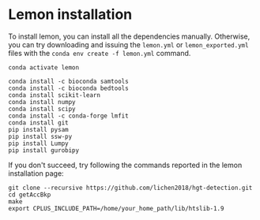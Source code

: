 # Lemon installation
To install lemon, you can install all the dependencies manually. Otherwise, you can try downloading and issuing the `lemon.yml` or `lemon_exported.yml` files with the `conda env create -f lemon.yml` command.
```
conda activate lemon

conda install -c bioconda samtools
conda install -c bioconda bedtools
conda install scikit-learn
conda install numpy
conda install scipy
conda install -c conda-forge lmfit
conda install git
pip install pysam
pip install ssw-py
pip install Lumpy
pip install gurobipy
```
If you don't succeed, try following the commands reported in the lemon installation page:

```
git clone --recursive https://github.com/lichen2018/hgt-detection.git
cd getAccBkp
make
export CPLUS_INCLUDE_PATH=/home/your_home_path/lib/htslib-1.9
```
